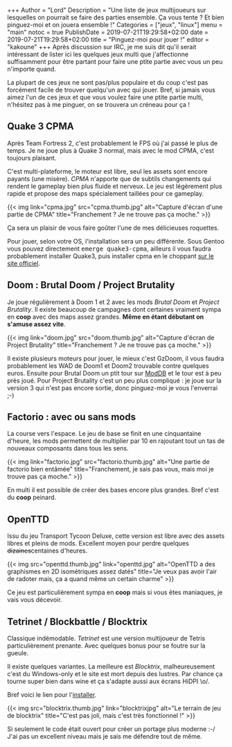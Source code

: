 +++
Author = "Lord"
Description = "Une liste de jeux multijoueurs sur lesquelles on pourrait se faire des parties ensemble. Ça vous tente ? Et bien pinguez-moi et on jouera ensemble !"
Categories = ["jeux", "linux"]
menu = "main"
notoc = true
PublishDate = 2019-07-21T19:29:58+02:00
date = 2019-07-21T19:29:58+02:00
title = "Pinguez-moi pour jouer !"
editor = "kakoune"
+++
Après discussion sur IRC, je me suis dit qu'il serait intéressant de lister ici les quelques jeux multi que j'affectionne suffisamment pour être partant pour faire une ptite partie avec vous un peu n'importe quand.

La plupart de ces jeux ne sont pas/plus populaire et du coup c'est pas forcément facile de trouver quelqu'un avec qui jouer.
Bref, si jamais vous aimez  l'un de ces jeux et que vous voulez faire une ptite partie multi, n'hésitez pas à me pinguer, on se trouvera un créneau pour ça !

## Quake 3 CPMA
Après Team Fortress 2, c'est probablement le FPS où j'ai passé le plus de temps.
Je ne joue plus à Quake 3 normal, mais avec le mod CPMA, c'est toujours plaisant.

C'est multi-plateforme, le moteur est libre, seul les assets sont encore payants (une misère).
*CPMA* n'apporte que de subtils changements qui rendent le gameplay bien plus fluide et nerveux.
Le jeu est légèrement plus rapide et propose des maps spécialement taillées pour ce gameplay.

{{< img link="cpma.jpg" src="cpma.thumb.jpg" alt="Capture d'écran d'une partie de CPMA" title="Franchement ? Je ne trouve pas ça moche." >}}

Ça sera un plaisir de vous faire goûter l'une de mes délicieuses roquettes.

Pour jouer, selon votre OS, l'installation sera un peu différente.
Sous Gentoo vous pouvez directement <samp>emerge quake3-cpma</samp>, ailleurs il vous faudra probablement installer Quake3, puis installer cpma en le choppant [sur le site officiel](https://playmorepromode.com/).


## Doom : Brutal Doom / Project Brutality
Je joue régulièrement à Doom 1 et 2 avec les mods *Brutal Doom* et *Project Brutality*.
Il existe beaucoup de campagnes dont certaines vraiment sympa en **coop** avec des maps assez grandes.
**Même en étant débutant on s'amuse assez vite**.

{{< img link="doom.jpg" src="doom.thumb.jpg" alt="Capture d'écran de Project Brutality" title="Franchement ? Je ne trouve pas ça moche." >}}

Il existe plusieurs moteurs pour jouer, le mieux c'est GzDoom, il vous faudra probablement les WAD de Doom1 et Doom2 trouvable contre quelques euros.
Ensuite pour Brutal Doom un ptit tour sur [ModDB](https://www.moddb.com/mods/brutal-doom) et le tour est à peu près joué.
Pour Project Brutality c'est un peu plus compliqué : je joue sur la version 3 qui n'est pas encore sortie, donc pinguez-moi je vous l'enverrai ;-)


## Factorio : avec ou sans mods
La course vers l'espace.
Le jeu de base se finit en une cinquantaine d'heure, les mods permettent de multiplier par 10 en rajoutant tout un tas de nouveaux composants dans tous les sens.

{{< img link="factorio.jpg" src="factorio.thumb.jpg" alt="Une partie de factorio bien entâmée" title="Franchement, je sais pas vous, mais moi je trouve pas ça moche." >}}

En multi il est possible de créer des bases encore plus grandes.
Bref c'est du **coop** peinard.

## OpenTTD
Issu du jeu Transport Tycoon Deluxe, cette version est libre avec des assets libres et pleins de mods.
Excellent moyen pour perdre quelques ~~dizaines~~centaines d'heures.

{{< img src="openttd.thumb.jpg" link="openttd.jpg" alt="OpenTTD a des graphismes en 2D isométriques assez datés" title="Je veux pas avoir l'air de radoter mais, ça a quand même un certain charme" >}}

Ce jeu est particulièrement sympa en **coop** mais si vous êtes maniaques, je vais vous décevoir.

## Tetrinet / Blockbattle / Blocktrix
Classique indémodable.
*Tetrinet* est une version multijoueur de Tetris particulièrement prenante.
Avec quelques bonus pour se foutre sur la gueule.

Il existe quelques variantes.
La meilleure est *Blocktrix*, malheureusement c'est du Windows-only et le site est mort depuis des lustres.
Par chance ça tourne super bien dans wine et ça s'adapte aussi aux écrans HiDPI \o/.

Bref voici le lien pour l'[installer](btrix100.exe).

{{< img src="blocktrix.thumb.jpg" link="blocktrixjpg" alt="Le terrain de jeu de blocktrix" title="C'est pas joli, mais c'est très fonctionnel !" >}}

Si seulement le code était ouvert pour créer un portage plus moderne :-/
J'ai pas un excellent niveau mais je sais me défendre tout de même.
